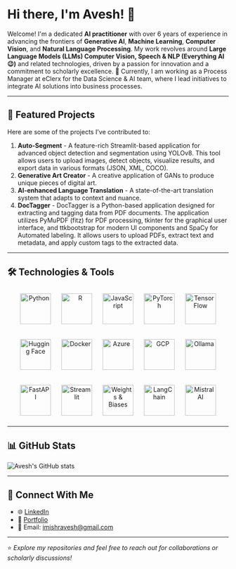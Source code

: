# Hi there, I'm Avesh! 👋

Welcome! I'm a dedicated **AI practitioner** with over 6 years of experience in advancing the frontiers of **Generative AI**, **Machine Learning**, **Computer Vision**, and **Natural Language Processing**. My work revolves around **Large Language Models (LLMs) Computer Vision, Speech & NLP (Everything AI😉)** and related technologies, driven by a passion for innovation and a commitment to scholarly excellence. 🚀 Currently, I am working as a Process Manager at eClerx for the Data Science & AI team, where I lead initiatives to integrate AI solutions into business processes.

---

## 🌟 Featured Projects
Here are some of the projects I've contributed to:
1. **Auto-Segment** - A feature-rich Streamlit-based application for advanced object detection and segmentation using YOLOv8. This tool allows users to upload images, detect objects, visualize results, and export data in various formats (JSON, XML, COCO).
2. **Generative Art Creator** - A creative application of GANs to produce unique pieces of digital art.
3. **AI-enhanced Language Translation** - A state-of-the-art translation system that adapts to context and nuance.
4. **DocTagger** - DocTagger is a Python-based application designed for extracting and tagging data from PDF documents. The application utilizes PyMuPDF (fitz) for PDF processing, tkinter for the graphical user interface, and ttkbootstrap for modern UI components and SpaCy for Automated labeling. It allows users to upload PDFs, extract text and metadata, and apply custom tags to the extracted data.

---

## 🛠️ Technologies & Tools

<div align="center">
<p align="center">
  <img src="https://cdn.jsdelivr.net/gh/devicons/devicon/icons/python/python-original.svg" alt="Python" width="70" height="70" style="margin: 10px;"/>
  <img src="https://cdn.jsdelivr.net/gh/devicons/devicon/icons/r/r-original.svg" alt="R" width="70" height="70" style="margin: 10px;"/>
  <img src="https://cdn.jsdelivr.net/gh/devicons/devicon/icons/javascript/javascript-original.svg" alt="JavaScript" width="70" height="70" style="margin: 10px;"/>
  <img src="https://cdn.jsdelivr.net/gh/devicons/devicon/icons/pytorch/pytorch-original.svg" alt="PyTorch" width="70" height="70" style="margin: 10px;"/>
  <img src="https://cdn.jsdelivr.net/gh/devicons/devicon/icons/tensorflow/tensorflow-original.svg" alt="TensorFlow" width="70" height="70" style="margin: 10px;"/>
</p>

<p align="center">
  <img src="https://huggingface.co/datasets/huggingface/brand-assets/resolve/main/hf-logo.svg" alt="Hugging Face" width="70" height="70" style="margin: 10px;"/>
  <img src="https://cdn.jsdelivr.net/gh/devicons/devicon/icons/docker/docker-original.svg" alt="Docker" width="70" height="70" style="margin: 10px;"/>
  <img src="https://cdn.jsdelivr.net/gh/devicons/devicon/icons/azure/azure-original.svg" alt="Azure" width="70" height="70" style="margin: 10px;"/>
  <img src="https://cdn.jsdelivr.net/gh/devicons/devicon/icons/googlecloud/googlecloud-original.svg" alt="GCP" width="70" height="70" style="margin: 10px;"/>
  <img src="https://ollama.com/public/ollama.png" alt="Ollama" width="70" height="70" style="margin: 10px;"/>
</p>

<p align="center">
  <img src="https://cdn.jsdelivr.net/gh/devicons/devicon/icons/fastapi/fastapi-original.svg" alt="FastAPI" width="70" height="70" style="margin: 10px;"/>
  <img src="https://global.discourse-cdn.com/business7/uploads/streamlit/original/2X/8/8cb5b6c0e1fe4e4ebee9d576d06132d858ad2486.png" alt="Streamlit" width="70" height="70" style="margin: 10px;"/>
  <img src="https://wandb.me/logo-notext.png" alt="Weights & Biases" width="70" height="70" style="margin: 10px;"/>
  <img src="https://python.langchain.com/img/langchain.png" alt="LangChain" width="70" height="70" style="margin: 10px;"/>
  <img src="https://mistral.ai/images/logo-dark.svg" alt="Mistral AI" width="70" height="70" style="margin: 10px;"/>
</p>
</div>

---

## 📊 GitHub Stats
![Avesh's GitHub stats](https://github-readme-stats.vercel.app/api?username=iAveshh&show_icons=true&theme=default)

---

## 🤝 Connect With Me
- 🌐 [LinkedIn](https://www.linkedin.com/in/iavesh/)  
- 💼 [Portfolio](https://github.com/iAveshh)  
- 📧 Email: imishravesh@gmail.com 

---

⭐️ *Explore my repositories and feel free to reach out for collaborations or scholarly discussions!*
